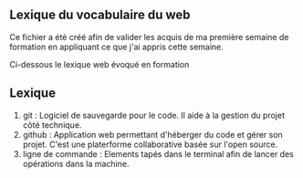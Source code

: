 ## Lexique du vocabulaire du web

Ce fichier a été créé afin de valider les acquis de ma première semaine de formation en appliquant ce que j'ai appris cette semaine. 

Ci-dessous le lexique web évoqué en formation

## Lexique

1. git : Logiciel de sauvegarde pour le code. Il aide à la gestion du projet côté technique.
2. github : Application web permettant d'héberger du code et gérer son projet. C'est une platerforme collaborative basée sur l'open source.
3. ligne de commande : Elements tapés dans le terminal afin de lancer des opérations dans la machine.
